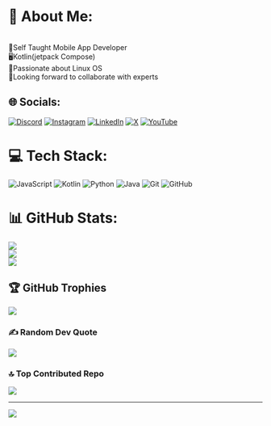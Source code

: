 # 💫 About Me:
<br>📱Self Taught Mobile App Developer <br>🖥️Kotlin(jetpack Compose)<br>🐧Passionate about Linux OS<br>🔭Looking forward to collaborate with experts 


## 🌐 Socials:
[![Discord](https://img.shields.io/badge/Discord-%237289DA.svg?logo=discord&logoColor=white)](https://discord.gg/https://discord.gg/9knCrbyE) [![Instagram](https://img.shields.io/badge/Instagram-%23E4405F.svg?logo=Instagram&logoColor=white)](https://instagram.com/https://www.instagram.com/too_dasss/) [![LinkedIn](https://img.shields.io/badge/LinkedIn-%230077B5.svg?logo=linkedin&logoColor=white)](https://linkedin.com/in/https://www.linkedin.com/in/meebar-ranjan-das-9a5aa2250/) [![X](https://img.shields.io/badge/X-black.svg?logo=X&logoColor=white)](https://x.com/https://x.com/debuggingDen) [![YouTube](https://img.shields.io/badge/YouTube-%23FF0000.svg?logo=YouTube&logoColor=white)](https://youtube.com/@https://www.youtube.com/channel/UCRxbfy8RFeVXlHkN4bPJPKA) 

# 💻 Tech Stack:
![JavaScript](https://img.shields.io/badge/javascript-%23323330.svg?style=for-the-badge&logo=javascript&logoColor=%23F7DF1E) ![Kotlin](https://img.shields.io/badge/kotlin-%237F52FF.svg?style=for-the-badge&logo=kotlin&logoColor=white) ![Python](https://img.shields.io/badge/python-3670A0?style=for-the-badge&logo=python&logoColor=ffdd54) ![Java](https://img.shields.io/badge/java-%23ED8B00.svg?style=for-the-badge&logo=openjdk&logoColor=white) ![Git](https://img.shields.io/badge/git-%23F05033.svg?style=for-the-badge&logo=git&logoColor=white) ![GitHub](https://img.shields.io/badge/github-%23121011.svg?style=for-the-badge&logo=github&logoColor=white)
# 📊 GitHub Stats:
![](https://github-readme-stats.vercel.app/api?username=Debuggin_Den&theme=calm&hide_border=false&include_all_commits=false&count_private=false)<br/>
![](https://github-readme-streak-stats.herokuapp.com/?user=Debuggin_Den&theme=calm&hide_border=false)<br/>
![](https://github-readme-stats.vercel.app/api/top-langs/?username=Debuggin_Den&theme=calm&hide_border=false&include_all_commits=false&count_private=false&layout=compact)

## 🏆 GitHub Trophies
![](https://github-profile-trophy.vercel.app/?username=Debuggin_Den&theme=merko&no-frame=false&no-bg=false&margin-w=4)

### ✍️ Random Dev Quote
![](https://quotes-github-readme.vercel.app/api?type=horizontal&theme=merko)

### 🔝 Top Contributed Repo
![](https://github-contributor-stats.vercel.app/api?username=Debuggin_Den&limit=5&theme=merko&combine_all_yearly_contributions=true)

---
[![](https://visitcount.itsvg.in/api?id=Debuggin_Den&icon=2&color=3)](https://visitcount.itsvg.in)

<!-- Proudly created with GPRM ( https://gprm.itsvg.in ) -->
